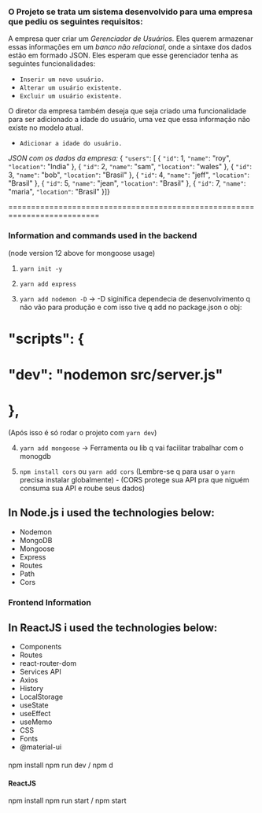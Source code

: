 ### O Projeto se trata um sistema desenvolvido para uma empresa que pediu os seguintes requisitos: 
A empresa quer criar um *Gerenciador de Usuários.* Eles
querem armazenar essas informações em um *banco não relacional*, onde a sintaxe dos dados estão em formado JSON. Eles esperam que esse gerenciador tenha as seguintes
funcionalidades:

+ `Inserir um novo usuário.`
+ `Alterar um usuário existente.`
+ `Excluir um usuário existente.`

O diretor da empresa também deseja que seja criado uma funcionalidade para ser
adicionado a idade do usuário, uma vez que essa informação não existe no modelo
atual.

+ `Adicionar a idade do usuário.`

*JSON com os dados da empresa:*
{
`"users"`: [
{
`"id"`: 1,
`"name"`: "roy",
`"location"`: "India"
},
{
`"id"`: 2,
`"name"`: "sam",
`"location"`: "wales"
},
{
`"id"`: 3,
`"name"`: "bob",
`"location"`: "Brasil"
},
{
`"id"`: 4,
`"name"`: "jeff",
`"location"`: "Brasil"
},
{
`"id"`: 5,
`"name"`: "jean",
`"location"`: "Brasil"
},
{
`"id"`: 7,
`"name"`: "maria",
`"location"`: "Brasil"
}]}

==========================================================================

### Information and commands used in the backend

(node version 12 above for mongoose usage)

1. `yarn init -y` 

2. `yarn add express`

3. `yarn add nodemon -D` -> -D siginifica dependecia de desenvolvimento q não vão para produção e com isso tive q add no package.json o obj:
#  "scripts": {
#    "dev": "nodemon src/server.js"
#  },
(Após isso é só rodar o projeto com `yarn dev`)

4. `yarn add mongoose` -> Ferramenta ou lib q vai facilitar trabalhar com o monogdb

5. `npm install cors` ou `yarn add cors` (Lembre-se q para usar o `yarn` precisa instalar globalmente) - (CORS protege sua API pra que niguém consuma sua API e roube seus dados)


## In Node.js i used the technologies below:

+ Nodemon
+ MongoDB
+ Mongoose
+ Express
+ Routes
+ Path
+ Cors

### Frontend Information
## In ReactJS i used the technologies below:

+ Components
+ Routes
+ react-router-dom
+ Services API
+ Axios
+ History
+ LocalStorage
+ useState
+ useEffect
+ useMemo
+ CSS
+ Fonts
+ @material-ui

#### 

npm install
npm run dev / npm d

#### ReactJS

npm install
npm run start / npm start